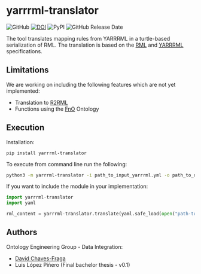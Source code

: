 # yarrrml-translator

![GitHub](https://img.shields.io/github/license/oeg-upm/yarrrml-translator?style=flat)
[![DOI](https://zenodo.org/badge/DOI/10.5281/zenodo.7024501.svg)](https://doi.org/10.5281/zenodo.7024501)
![PyPI](https://img.shields.io/pypi/v/yarrrml-translator?style=flat)
![GitHub Release Date](https://img.shields.io/github/release-date/oeg-upm/yarrrml-translator)

The tool translates mapping rules from YARRRML in a turtle-based serialization of RML. The translation is based 
on the [RML](https://rml.io/specs/rml/) and [YARRRML](https://rml.io/yarrrml/spec/) specifications.

## Limitations
We are working on including the following features which are not yet implemented:
- Translation to [R2RML](https://www.w3.org/TR/r2rml)
- Functions using the [FnO](https://fno.io/) Ontology

## Execution

Installation:
```
pip install yarrrml-translator
```

To execute from command line run the following:
```bash
python3 -m yarrrml-translator -i path_to_input_yarrrml.yml -o path_to_output_rml.rml
```

If you want to include the module in your implementation:
```python
import yarrrml-translator
import yaml

rml_content = yarrrml-translator.translate(yaml.safe_load(open("path-to-yarrrml")))
```

## Authors
Ontology Engineering Group - Data Integration:
- [David Chaves-Fraga](mailto:david.chaves@upm.es)
- Luis López Piñero (Final bachelor thesis - v0.1)



